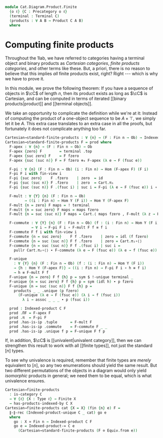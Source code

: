 <!--
```agda
open import Cat.Diagram.Product.Indexed
open import Cat.Diagram.Terminal
open import Cat.Diagram.Product
open import Cat.Prelude

open import Data.Fin

import Cat.Reasoning as Cr
```
-->

```agda
module Cat.Diagram.Product.Finite
  {o ℓ} {C : Precategory o ℓ}
  (terminal : Terminal C)
  (products : ∀ A B → Product C A B)
  where
```

<!--
```agda
open is-indexed-product
open Indexed-product
open is-product
open Terminal
open Product
open Cr C
private module Cart = Binary-products C products
open Cart using (_⊗₀_)
```
-->

# Computing finite products

Throughout the 1lab, we have referred to categories having a terminal
object and binary products as _Cartesian categories_, _finite products
categories_, and other terms like these. But, a priori, there is no
reason to believe that this implies _all_ finite products exist, right?
Right --- which is why we have to prove it.

In this module, we prove the following theorem: If you have a sequence
of objects in $\cC$ of length $n$, then its product exists as long as
$\cC$ is Cartesian, and can be computed in terms of iterated [[binary
products|product]] and [[terminal objects]].

We take an opportunity to complicate the definition while we're at it:
Instead of computing the product of a one-object sequence to be $A
\times \top$, we simply let it be $A$. This extra case translates to an
extra case in all the proofs, but fortunately it does not complicate
anything too far.

```agda
Cartesian→standard-finite-products : ∀ {n} → (F : Fin n → Ob) → Indexed-product C F
Cartesian→standard-finite-products F = prod where
  F-apex : ∀ {n} → (F : Fin n → Ob) → Ob
  F-apex {zero} F        = terminal .top
  F-apex {suc zero} F    = F fzero
  F-apex {suc (suc n)} F = F fzero ⊗₀ F-apex (λ e → F (fsuc e))

  F-pi : ∀ {n} (F : Fin n → Ob) (i : Fin n) → Hom (F-apex F) (F i)
  F-pi F i with fin-view i
  F-pi {suc zero}    F .fzero    | zero  = id
  F-pi {suc (suc n)} F .fzero    | zero  = Cart.π₁
  F-pi {suc (suc n)} F .(fsuc i) | suc i = F-pi (λ e → F (fsuc e)) i ∘ Cart.π₂

  F-mult : ∀ {Y} {n} (F : Fin n → Ob)
         → ((i : Fin n) → Hom Y (F i)) → Hom Y (F-apex F)
  F-mult {n = zero} F maps = ! terminal
  F-mult {n = suc zero} F maps = maps fzero
  F-mult {n = suc (suc n)} F maps = Cart.⟨ maps fzero , F-mult (λ z → F (fsuc z)) (λ i → maps (fsuc i)) ⟩

  F-commute : ∀ {Y} {n} (F : Fin n → Ob) (f : (i : Fin n) → Hom Y (F i))
            → ∀ i → F-pi F i ∘ F-mult F f ≡ f i
  F-commute F f i with fin-view i
  F-commute {n = suc zero}    F f .fzero    | zero = idl (f fzero)
  F-commute {n = suc (suc n)} F f .fzero    | zero = Cart.π₁∘⟨⟩
  F-commute {n = suc (suc n)} F f .(fsuc i) | suc i =
    pullr Cart.π₂∘⟨⟩ ∙ F-commute (λ e → F (fsuc e)) (λ e → f (fsuc e)) i

  F-unique
    : ∀ {Y} {n} (F : Fin n → Ob) (f : (i : Fin n) → Hom Y (F i))
    → {h : Hom Y (F-apex F)} → ((i : Fin n) → F-pi F i ∘ h ≡ f i)
    → h ≡ F-mult F f
  F-unique {n = zero} F f {h} p = sym $ !-unique terminal _
  F-unique {n = suc zero} F f {h} p = sym (idl h) ∙ p fzero
  F-unique {n = suc (suc n)} F f {h} p =
    products _ _ .unique (p fzero)
      (F-unique (λ e → F (fsuc e)) (λ i → f (fsuc i))
        λ i → assoc _ _ _ ∙ p (fsuc i))

  prod : Indexed-product C F
  prod .ΠF = F-apex F
  prod .π  = F-pi F
  prod .has-is-ip .tuple      = F-mult F
  prod .has-is-ip .commute    = F-commute F _ _
  prod .has-is-ip .unique f p = F-unique F f p
```

If, in addition, $\cC$ is [[univalent|univalent category]], then we can strengthen
this result to work with all [[finite types]], not just the standard $[n]$ types.

To see why univalence is required, remember that finite types are *merely* equivalent
to $[n]$, so any two enumerations should yield the same result. But two different
permutations of the objects in a diagram would only yield *isomorphic* products
in general; we need them to be equal, which is what univalence ensures.

```agda
Cartesian→finite-products
  : is-category C
  → ∀ {ℓ} {X : Type ℓ} → Finite X
  → has-products-indexed-by C X
Cartesian→finite-products cat {X = X} (fin {n} e) F =
  ∥-∥-rec (Indexed-product-unique C _ cat) go e
  where
    go : X ≃ Fin n → Indexed-product C F
    go e = Indexed-product-≃ C e
      (Cartesian→standard-finite-products (F ⊙ Equiv.from e))
```
